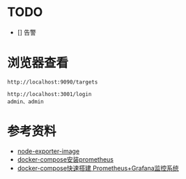 
# TODO
- [] 告警


# 浏览器查看
```
http://localhost:9090/targets

http://localhost:3001/login
admin、admin
```

# 参考资料
- [node-exporter-image](https://quay.io/repository/prometheus/node-exporter)
- [docker-compose安装prometheus](https://blog.csdn.net/u013078871/article/details/118755248)
- [docker-compose快速搭建 Prometheus+Grafana监控系统](https://blog.51cto.com/msiyuetian/2369130)